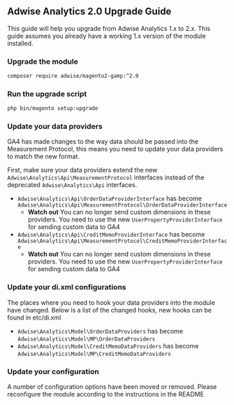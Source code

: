 ## Adwise Analytics 2.0 Upgrade Guide

This guide will help you upgrade from Adwise Analytics 1.x to 2.x. This guide assumes you already have a working 1.x version of the module installed.

### Upgrade the module

```bash
composer require adwise/magento2-gamp:^2.0
```

### Run the upgrade script

```bash
php bin/magento setup:upgrade
```

### Update your data providers

GA4 has made changes to the way data should be passed into the Measurement Protocol, this means you need to update your data providers to match the new format.

First, make sure your data providers extend the new `Adwise\Analytics\Api\MeasurementProtocol` interfaces instead of the deprecated `Adwise\Analytics\Api` interfaces.

* `Adwise\Analytics\Api\OrderDataProviderInterface` has become `Adwise\Analytics\Api\MeasurementProtocol\OrderDataProviderInterface`
  * **Watch out** You can no longer send custom dimensions in these providers. You need to use the new `UserPropertyProviderInterface` for sending custom data to GA4
* `Adwise\Analytics\Api\CreditMemoProviderInterface` has become `Adwise\Analytics\Api\MeasurementProtocol\CreditMemoProviderInterface`
  * **Watch out** You can no longer send custom dimensions in these providers. You need to use the new `UserPropertyProviderInterface` for sending custom data to GA4


### Update your di.xml configurations

The places where you need to hook your data providers into the module have changed. Below is a list of the changed hooks, new hooks can be found in etc/di.xml

* `Adwise\Analytics\Model\OrderDataProviders` has become `Adwise\Analytics\Model\MP\OrderDataProviders`
* `Adwise\Analytics\Model\CreditMemoDataProviders` has become `Adwise\Analytics\Model\MP\CreditMemoDataProviders`

### Update your configuration

A number of configuration options have been moved or removed. Please reconfigure the module according to the instructions in the README

